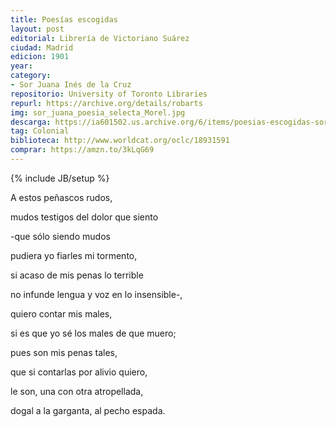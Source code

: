 ```yaml
---
title: Poesías escogidas
layout: post
editorial: Librería de Victoriano Suárez
ciudad: Madrid
edicion: 1901
year: 
category:
- Sor Juana Inés de la Cruz
repositorio: University of Toronto Libraries
repurl: https://archive.org/details/robarts
img: sor_juana_poesia_selecta_Morel.jpg
descarga: https://ia601502.us.archive.org/6/items/poesias-escogidas-sor-juana/Poesias%20escogidas%20Sor%20Juana.pdf
tag: Colonial
biblioteca: http://www.worldcat.org/oclc/18931591
comprar: https://amzn.to/3kLqG69
---
```

{% include JB/setup %}
 
A estos peñascos rudos,
 
mudos testigos del dolor que siento
 
-que sólo siendo mudos
 
pudiera yo fiarles mi tormento,
 
si acaso de mis penas lo terrible
 
no infunde lengua y voz en lo insensible-,
 

quiero contar mis males,
 
si es que yo sé los males de que muero;
 
pues son mis penas tales,
 
que si contarlas por alivio quiero,
 
le son, una con otra atropellada,
 
dogal a la garganta, al pecho espada.
